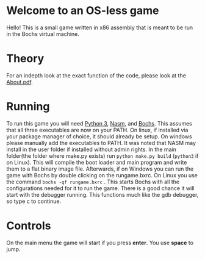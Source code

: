 # Welcome to an OS-less game

Hello! This is a small game written in x86 assembly that is meant to be run in the Bochs virtual machine.

# Theory
For an indepth look at the exact function of the code, please look at the [About.pdf](./About.odt).


# Running

To run this game you will need [Python 3](https://www.python.org/downloads/), [Nasm](https://www.nasm.us/), and [Bochs](https://sourceforge.net/projects/bochs/files/bochs/).
This assumes that all three executables are now on your PATH. On linux, if installed via your package manager of choice, it should already be setup. On windows please manually add the executables to PATH. It was noted that NASM may install in the user folder if installed without admin rights.
In the main folder(the folder where make.py exists) run `python make.py build` (`python3` if on Linux). This will compile the boot loader and main program and write them to a flat binary image file. Afterwards, if on Windows you can run the game with Bochs by double clicking on the rungame.bxrc. On Linux you use the command `bochs -qf rungame.bxrc` . This starts Bochs with all the configurations needed for it to run the game. There is a good chance it will start with the debugger running. This functions much like the gdb debugger, so type c to continue.

# Controls

On the main menu the game will start if you press **enter**. You use **space** to jump.
